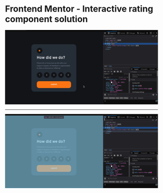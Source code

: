 # Frontend Mentor - Interactive rating component solution

![demo](demo1.gif)

---

![demo](demo.gif)
